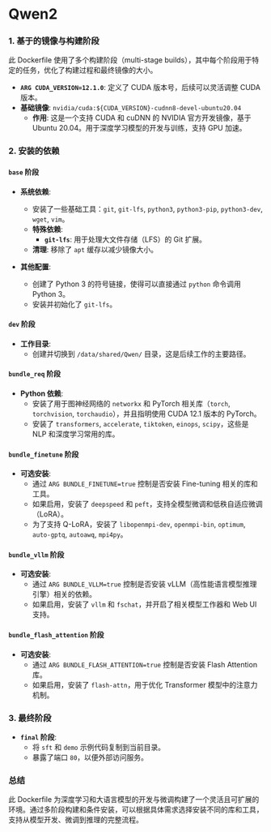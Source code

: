 # Qwen2

### **1. 基于的镜像与构建阶段**

此 Dockerfile 使用了多个构建阶段（multi-stage builds），其中每个阶段用于特定的任务，优化了构建过程和最终镜像的大小。

- **`ARG CUDA_VERSION=12.1.0`**: 定义了 CUDA 版本号，后续可以灵活调整 CUDA 版本。
- **基础镜像**: `nvidia/cuda:${CUDA_VERSION}-cudnn8-devel-ubuntu20.04`
  - **作用**: 这是一个支持 CUDA 和 cuDNN 的 NVIDIA 官方开发镜像，基于 Ubuntu 20.04。用于深度学习模型的开发与训练，支持 GPU 加速。

### **2. 安装的依赖**

#### **`base` 阶段**
- **系统依赖**:
  - 安装了一些基础工具：`git`, `git-lfs`, `python3`, `python3-pip`, `python3-dev`, `wget`, `vim`。
  - **特殊依赖**:
    - **`git-lfs`**: 用于处理大文件存储（LFS）的 Git 扩展。
  - **清理**: 移除了 `apt` 缓存以减少镜像大小。

- **其他配置**:
  - 创建了 Python 3 的符号链接，使得可以直接通过 `python` 命令调用 Python 3。
  - 安装并初始化了 `git-lfs`。

#### **`dev` 阶段**
- **工作目录**: 
  - 创建并切换到 `/data/shared/Qwen/` 目录，这是后续工作的主要路径。

#### **`bundle_req` 阶段**
- **Python 依赖**:
  - 安装了用于图神经网络的 `networkx` 和 PyTorch 相关库（`torch`, `torchvision`, `torchaudio`），并且指明使用 CUDA 12.1 版本的 PyTorch。
  - 安装了 `transformers`, `accelerate`, `tiktoken`, `einops`, `scipy`，这些是 NLP 和深度学习常用的库。

#### **`bundle_finetune` 阶段**
- **可选安装**:
  - 通过 `ARG BUNDLE_FINETUNE=true` 控制是否安装 Fine-tuning 相关的库和工具。
  - 如果启用，安装了 `deepspeed` 和 `peft`，支持全模型微调和低秩自适应微调（LoRA）。
  - 为了支持 Q-LoRA，安装了 `libopenmpi-dev`, `openmpi-bin`, `optimum`, `auto-gptq`, `autoawq`, `mpi4py`。

#### **`bundle_vllm` 阶段**
- **可选安装**:
  - 通过 `ARG BUNDLE_VLLM=true` 控制是否安装 vLLM（高性能语言模型推理引擎）相关的依赖。
  - 如果启用，安装了 `vllm` 和 `fschat`，并开启了相关模型工作器和 Web UI 支持。

#### **`bundle_flash_attention` 阶段**
- **可选安装**:
  - 通过 `ARG BUNDLE_FLASH_ATTENTION=true` 控制是否安装 Flash Attention 库。
  - 如果启用，安装了 `flash-attn`，用于优化 Transformer 模型中的注意力机制。

### **3. 最终阶段**

- **`final` 阶段**: 
  - 将 `sft` 和 `demo` 示例代码复制到当前目录。
  - 暴露了端口 `80`，以便外部访问服务。

### **总结**

此 Dockerfile 为深度学习和大语言模型的开发与微调构建了一个灵活且可扩展的环境。通过多阶段构建和条件安装，可以根据具体需求选择安装不同的库和工具，支持从模型开发、微调到推理的完整流程。